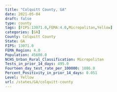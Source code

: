 ```yaml
---
title: "Colquitt County, GA"
date: 2021-05-04
draft: false
type: county
tags: [FIPS:13071.0,FEMA:4.0,Micropolitan,Yellow]
categories: [GA]
County: Colquitt County
State: GA
FIPS: 13071.0
FEMA_Region: 4.0
Population: 45600.0
NCHS_Urban_Rural_Classification: Micropolitan
Tests_in_prior_14_days: 495.0
Fourteen_day_test_rate_per_100000: 1086.0
Percent_Positivity_in_prior_14_days: 0.051
Level: Yellow
url: /states/GA/colquitt-county
---
```



